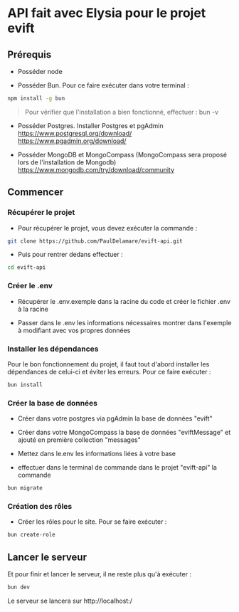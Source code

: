 # API fait avec Elysia pour le projet evift

## Prérequis

- Posséder node

- Posséder Bun. Pour ce faire exécuter dans votre terminal :

```bash
npm install -g bun
```

> Pour vérifier que l'installation a bien fonctionné, effectuer : bun -v

- Posséder Postgres. Installer Postgres et pgAdmin
  https://www.postgresql.org/download/
  https://www.pgadmin.org/download/

- Posséder MongoDB et MongoCompass (MongoCompass sera proposé lors de l'installation de Mongodb) https://www.mongodb.com/try/download/community

## Commencer

### Récupérer le projet

- Pour récupérer le projet, vous devez exécuter la commande :

```bash
git clone https://github.com/PaulDelamare/evift-api.git
```

- Puis pour rentrer dedans effectuer :

```bash
cd evift-api
```

### Créer le .env

- Récupérer le .env.exemple dans la racine du code et créer le fichier .env à la racine

- Passer dans le .env les informations nécessaires montrer dans l'exemple à modifiant avec vos propres données

### Installer les dépendances

Pour le bon fonctionnement du projet, il faut tout d'abord installer les dépendances de celui-ci et éviter les erreurs.
Pour ce faire exécuter :

```bash
bun install
```

### Créer la base de données

- Créer dans votre postgres via pgAdmin la base de données "evift"

- Créer dans votre MongoCompass la base de données "eviftMessage" et ajouté en première collection "messages"

- Mettez dans le.env les informations liées à votre base

- effectuer dans le terminal de commande dans le projet "evift-api" la commande

```bash
bun migrate
```

### Création des rôles

- Créer les rôles pour le site. Pour se faire exécuter :

```bash
bun create-role
```

## Lancer le serveur

Et pour finir et lancer le serveur, il ne reste plus qu'à exécuter :

```bash
bun dev
```

Le serveur se lancera sur http://localhost:/
